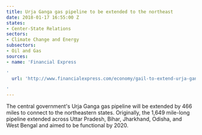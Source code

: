 ```yaml
---
title: Urja Ganga gas pipeline to be extended to the northeast
date: 2018-01-17 16:55:00 Z
states:
- Center-State Relations
sectors:
- Climate Change and Energy
subsectors:
- Oil and Gas
sources:
- name: 'Financial Express

'
  url: 'http://www.financialexpress.com/economy/gail-to-extend-urja-ganga-gas-pipeline-to-guwahati/1011600/

'
---
```


The central government's Urja Ganga gas pipeline will be extended by 466 miles to connect to the northeastern states. Originally, the 1,649 mile-long pipeline extended across Uttar Pradesh, Bihar, Jharkhand, Odisha, and West Bengal and aimed to be functional by 2020. 
